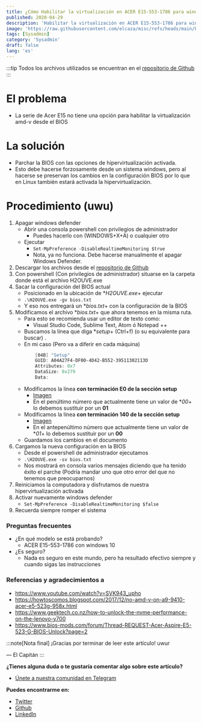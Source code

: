 ```yaml
---
title: ¿Cómo Habilitar la virtualización en ACER E15-553-1786 para windows y linux?
published: 2020-04-29
description: 'Habilitar la virtualización en ACER E15-553-1786 para windows y linux'
image: 'https://raw.githubusercontent.com/elcaza/misc/refs/heads/main/blog/sysadmin/acer_e15/1.jpeg'
tags: [Sysadmin]
category: 'Sysadmin'
draft: false 
lang: 'es'
---
```


:::tip
Todos los archivos utilizados se encuentran en el <a href="https://github.com/elcaza/acer_e15_amd-v" target="_blank">repositorio de Github</a>
:::


# El problema
+ La serie de Acer E15 no tiene una opción para habilitar la virtualización amd-v desde el BIOS

# La solución
+ Parchar la BIOS con las opciones de hipervirtualización activada. 
+ Esto debe hacerse forzosamente desde un sistema windows, pero al hacerse se preservan los cambios en la configuración BIOS por lo que en Linux también estará activada la hipervirtualización.

# Procedimiento (uwu)
1. Apagar windows defender
    + Abrir una consola powershell con privilegios de administrador
        + Puedes hacerlo con (WINDOWS+X+A) o cualquier otro
    + Ejecutar
        + ``Set-MpPreference -DisableRealtimeMonitoring $true``
        + Nota, ya no funciona. Debe hacerse manualmente el apagar Windows Defender.
2. Descargar los archivos desde el <a href="https://github.com/elcaza/acer_e15_amd-v" target="_blank">repositorio de Github</a> 
3. Con powershell (Con privilegios de administrador) situarse en la carpeta donde está el archivo H2OUVE.exe
4. Sacar la configuración del BIOS actual
    + Posicionado en la ubicación de **H2OUVE.exe*+ ejecutar 
    + ``.\H2OUVE.exe -gv bios.txt``
    + Y eso nos entregará un **bios.txt*+ con la configuración de la BIOS
5. Modificamos el archivo **bios.txt*+ que ahora tenemos en la misma ruta. 
    + Para esto se recomienda usar un editor de texto como:
        + Visual Studio Code, Sublime Text, Atom ó Notepad ++
    + Buscamos la línea que diga **setup*+ (Ctrl+f) (o su equivalente para buscar) .
    + En mi caso (Pero va a diferir en cada máquina)
        ~~~powershell 
            [04B] "Setup"
            GUID: A04A27F4-DF00-4D42-B552-39511302113D
            Attributes: 0x7
            DataSize: 0x279
            Data:
        ~~~
    + Modificamos la línea **con terminación E0 de la sección setup**
        + <a href="https://github.com/elcaza/acer-e15-amd-v/blob/master/images/Screenshot_2.png" target="_blank">Imagen</a>
        + En el penúltimo número que actualmente tiene un valor de **00*+ lo debemos sustituir por un **01**
    + Modificamos la línea **con terminación 140 de la sección setup**
        + <a href="https://github.com/elcaza/acer-e15-amd-v/blob/master/images/Screenshot_3.png" target="_blank">Imagen</a>
        + En el antepenúltimo número que actualmente tiene un valor de **01*+ lo debemos sustituir por un **00**
    + Guardamos los cambios en el documento
6. Cargamos la nueva configuración en la BIOS
    + Desde el powershell de administrador ejecutamos 
    + ``.\H2OUVE.exe -sv bios.txt``
    + Nos mostrará en consola varios mensajes diciendo que ha tenido éxito el parche (Podría mandar uno que otro error del que no tenemos que preocuparnos)
7. Reiniciamos la computadora y disfrutamos de nuestra hipervirtualización activada
8. Activar nuevamente windows defender
    + `Set-MpPreference -DisableRealtimeMonitoring $false`
9. Recuerda siempre romper el sistema

### Preguntas frecuentes
+ ¿En qué modelo se está probando?
    + ACER E15-553-1786 con windows 10
+ ¿Es seguro?
    + Nada es seguro en este mundo, pero ha resultado efectivo siempre y cuando sigas las instrucciones

### Referencias y agradecimientos a
+ <a href="https://www.youtube.com/watch?v=SVK943_upho" target="_blank">https://www.youtube.com/watch?v=SVK943_upho</a>
+ <a href="https://howtoscomos.blogspot.com/2017/12/no-amd-v-on-a9-9410-acer-e5-523g-958x.html" target="_blank">https://howtoscomos.blogspot.com/2017/12/no-amd-v-on-a9-9410-acer-e5-523g-958x.html</a>
+ <a href="https://www.geektech.co.nz/how-to-unlock-the-nvme-performance-on-the-lenovo-y700" target="_blank">https://www.geektech.co.nz/how-to-unlock-the-nvme-performance-on-the-lenovo-y700</a>
+ <a href="https://www.bios-mods.com/forum/Thread-REQUEST-Acer-Aspire-E5-523-G-BIOS-Unlock?page=2" target="_blank">https://www.bios-mods.com/forum/Thread-REQUEST-Acer-Aspire-E5-523-G-BIOS-Unlock?page=2</a>


:::note[Nota final]
¡Gracias por terminar de leer este artículo! uwur

— El Capitán
:::

**¿Tienes alguna duda o te gustaría comentar algo sobre este artículo?**
+ <a href="https://t.me/elcazablog" target="_blank">Únete a nuestra comunidad en Telegram</a>

**Puedes encontrarme en:**
+ <a href="https://twitter.com/elcaza_" target="_blank">Twitter</a>
+ <a href="https://github.com/elcaza" target="_blank">Github</a>
+ <a href="https://www.linkedin.com/in/elcaza/" target="_blank">LinkedIn</a>

